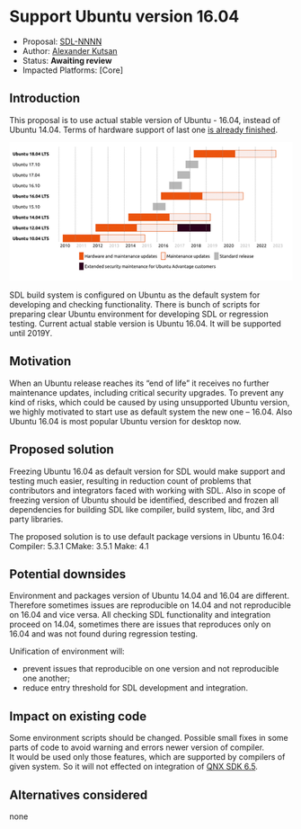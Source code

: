 # Support Ubuntu version 16.04

* Proposal: [SDL-NNNN](NNNN-support_ubuntu_16.04.md)
* Author: [Alexander Kutsan](https://github.com/LuxoftAKutsan)
* Status: **Awaiting review**
* Impacted Platforms: [Core]

## Introduction

This proposal is to use actual stable version of Ubuntu - 16.04, instead of Ubuntu 14.04. Terms of hardware support of last one [is already finished](https://wiki.ubuntu.com/Releases?_ga=2.3494576.1830877159.1494597768-585859595.1491489263).
 
![diagram](https://github.com/DrachenkoAnastasiia/sdl_evolution/blob/nnnn-support_ubuntu_16.04/assets/Ubuntu_16.04.png)
 
SDL build system is configured on Ubuntu as the default system for developing and checking functionality.
There is bunch of scripts for preparing clear Ubuntu environment for developing SDL or regression testing.
Current actual stable version is Ubuntu 16.04. It will be supported until 2019Y. 

## Motivation

When an Ubuntu release reaches its “end of life” it receives no further maintenance updates, including critical security upgrades. To prevent any kind of risks, which could be caused by using unsupported Ubuntu version, we highly motivated to start use as default system the new one – 16.04. Also Ubuntu 16.04 is most popular Ubuntu version for desktop now.

## Proposed solution

Freezing Ubuntu 16.04 as default version for SDL would make support and testing much easier, resulting in reduction count of problems that contributors and integrators faced with working with SDL. Also in scope of freezing version of Ubuntu should be identified, described and frozen all dependencies for building SDL like compiler, build system, libc, and 3rd party libraries.

The proposed solution is to use default package versions in Ubuntu 16.04:
Compiler: 5.3.1 
CMake: 3.5.1
Make: 4.1

## Potential downsides

Environment and packages version of Ubuntu 14.04 and 16.04 are different. Therefore sometimes issues are reproducible on 14.04 and not reproducible on 16.04 and vice versa.
All checking SDL functionality and integration proceed on 14.04, sometimes there are issues that reproduces only on 16.04 and was not found during regression testing. 

Unification of environment will:
- prevent issues that reproducible on one version and not reproducible one another;
- reduce entry threshold for SDL development and integration.

## Impact on existing code

Some environment scripts should be changed. 
Possible small fixes in some parts of code to avoid warning and errors newer version of compiler.   
It would be used only those features, which are supported by compilers of given system. So it will not effected on integration of [QNX SDK 6.5](https://github.com/smartdevicelink/sdl_evolution/blob/master/proposals/0043-upgrade-c%2B%2B-standard.md).

## Alternatives considered

none
